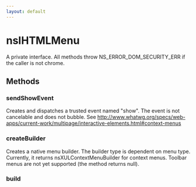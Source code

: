 ```yaml
---
layout: default
---
```


# nsIHTMLMenu #

A private interface.
All methods throw NS_ERROR_DOM_SECURITY_ERR if the caller is not chrome.


## Methods ##

### sendShowEvent ###

Creates and dispatches a trusted event named "show".
The event is not cancelable and does not bubble.
See http://www.whatwg.org/specs/web-apps/current-work/multipage/interactive-elements.html#context-menus


### createBuilder ###

Creates a native menu builder. The builder type is dependent on menu type.
Currently, it returns nsXULContextMenuBuilder for context menus.
Toolbar menus are not yet supported (the method returns null).


### build ###
